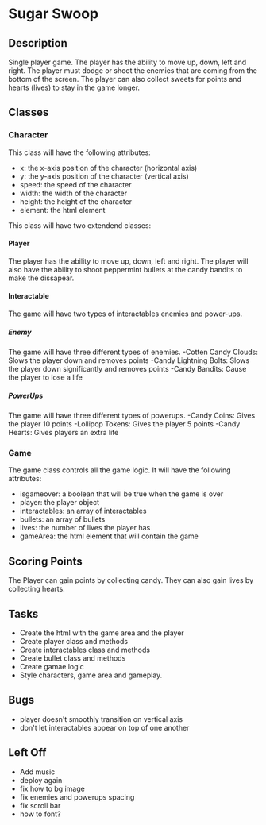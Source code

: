 # Sugar Swoop

## Description

Single player game. The player has the ability to move up, down, left and right. The player must dodge or shoot the enemies that are coming from the bottom of the screen. The player can also collect sweets for points and hearts (lives) to stay in the game longer. 

## Classes

### Character

This class will have the following attributes:

- x: the x-axis position of the character (horizontal axis)
- y: the y-axis  position of the character (vertical axis)
- speed: the speed of the character
- width: the width of the character
- height: the height of the character
- element: the html element

This class will have two extendend classes:

#### Player

The player has the ability to move up, down, left and right. The player will also have the ability to shoot peppermint bullets at the candy bandits to make the dissapear. 

#### Interactable 

The game will have two types of interactables enemies and power-ups. 

##### Enemy

The game will have three different types of enemies.
-Cotten Candy Clouds: Slows the player down and removes points
-Candy Lightning Bolts: Slows the player down significantly and removes points
-Candy Bandits: Cause the player to lose a life

##### PowerUps
The game will have three different types of powerups.
-Candy Coins: Gives the player 10 points
-Lollipop Tokens: Gives the player 5 points
-Candy Hearts: Gives players an extra life

### Game

The game class controls all the game logic. It will have the following attributes:

- isgameover: a boolean that will be true when the game is over
- player: the player object
- interactables: an array of interactables
- bullets: an array of bullets
- lives: the number of lives the player has
- gameArea: the html element that will contain the game

## Scoring Points

The Player can gain points by collecting candy. They can also gain lives by collecting hearts. 

## Tasks

- Create the html with the game area and the player
- Create player class and methods
- Create interactables class and methods
- Create bullet class and methods
- Create gamae logic
- Style characters, game area and gameplay.

## Bugs
- player doesn't smoothly transition on vertical axis 
- don't let interactables appear on top of one another

## Left Off 
- Add music
- deploy again
- fix how to bg image 
- fix enemies and powerups spacing
- fix scroll bar
- how to font?
